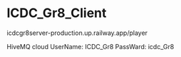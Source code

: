 # ICDC_Gr8_Client

icdcgr8server-production.up.railway.app/player

HiveMQ cloud
UserName: ICDC_Gr8
PassWard: icdc_Gr8
